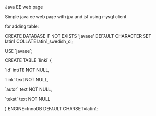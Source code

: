 Java EE web page
 
Simple java ee web page with jpa and jsf
using mysql client

for adding table:
 
CREATE DATABASE IF NOT EXISTS \'javaee\' DEFAULT CHARACTER SET latin1 COLLATE latin1_swedish_ci;

USE \`javaee\`;

CREATE TABLE \`linki\` {

   \`id\` int(11) NOT NULL,
   
  \`link` text NOT NULL,
  
  \`autor\` text NOT NULL,
  
   \`tekst\` text NOT NULL
   
) ENGINE=InnoDB DEFAULT CHARSET=latin1;
